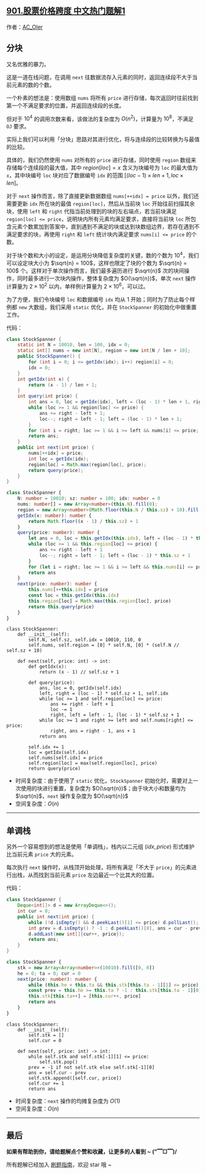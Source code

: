 ## [901.股票价格跨度 中文热门题解1](https://leetcode.cn/problems/online-stock-span/solutions/100000/by-ac_oier-m8g7)

作者：[AC_OIer](https://leetcode.cn/u/AC_OIer)

## 分块

又名优雅的暴力。

这是一道在线问题，在调用 `next` 往数据流存入元素的同时，返回连续段不大于当前元素的数的个数。

一个朴素的想法是：使用数组 `nums` 将所有 `price` 进行存储，每次返回时往前找到第一个不满足要求的位置，并返回连续段的长度。

但对于 $10^4$ 的调用次数来看，该做法的复杂度为 $O(n^2)$，计算量为 $10^8$，不满足 `OJ` 要求。

实际上我们可以利用「分块」思路对其进行优化，将与连续段的比较转换为与最值的比较。

具体的，我们仍然使用 `nums` 对所有的 `price` 进行存储，同时使用 `region` 数组来存储每个连续段的最大值，其中 $region[loc] = x$ 含义为块编号为 `loc` 的最大值为 `x`，其中块编号 `loc` 块对应了数据编号 `idx` 的范围 $[(loc - 1) \times len + 1, loc \times len]$。

对于 `next` 操作而言，除了直接更新数据数组 `nums[++idx] = price` 以外，我们还需要更新 `idx` 所在块的最值 `region[loc]`，然后从当前块 `loc` 开始往前扫描其余块，使用 `left` 和 `right` 代指当前处理到的块的左右端点，若当前块满足 `region[loc] <= price`，说明块内所有元素均满足要求，直接将当前块 `loc` 所包含元素个数累加到答案中，直到遇到不满足的块或达到块数组边界，若存在遇到不满足要求的块，再使用 `right` 和 `left` 统计块内满足要求 `nums[i] <= price` 的个数。

对于块个数和大小的设定，是运用分块降低复杂度的关键，数的个数为 $10^4$，我们可以设定块大小为 $\sqrt{n} = 100$，这样也限定了块的个数为 $\sqrt{n} = 100$ 个。这样对于单次操作而言，我们最多遍历进行 $\sqrt{n}$ 次的块间操作，同时最多进行一次块内操作，整体复杂度为 $O(\sqrt{n})$，单次 `next` 操作计算量为 $2 \times 10^2$ 以内，单样例计算量为 $2 \times 10^6$，可以过。

为了方便，我们令块编号 `loc` 和数据编号 `idx` 均从 $1$ 开始；同时为了防止每个样例都 `new` 大数组，我们采用 `static` 优化，并在 `StockSpanner` 的初始化中做重置工作。

代码：
```Java []
class StockSpanner {
    static int N = 10010, len = 100, idx = 0;
    static int[] nums = new int[N], region = new int[N / len + 10];
    public StockSpanner() {
        for (int i = 0; i <= getIdx(idx); i++) region[i] = 0;
        idx = 0;
    }
    int getIdx(int x) {
        return (x - 1) / len + 1;
    }
    int query(int price) {
        int ans = 0, loc = getIdx(idx), left = (loc - 1) * len + 1, right = idx;
        while (loc >= 1 && region[loc] <= price) {
            ans += right - left + 1;
            loc--; right = left - 1; left = (loc - 1) * len + 1;
        }
        for (int i = right; loc >= 1 && i >= left && nums[i] <= price; i--) ans++;
        return ans;
    }
    public int next(int price) {
        nums[++idx] = price;
        int loc = getIdx(idx);
        region[loc] = Math.max(region[loc], price);
        return query(price);
    }
}
```
```TypeScript []
class StockSpanner {
    N: number = 10010; sz: number = 100; idx: number = 0
    nums: number[] = new Array<number>(this.N).fill(0);
    region = new Array<number>(Math.floor(this.N / this.sz) + 10).fill(0)
    getIdx(x: number): number {
        return Math.floor((x - 1) / this.sz) + 1
    }
    query(price: number): number {
        let ans = 0, loc = this.getIdx(this.idx), left = (loc - 1) * this.sz + 1, right = this.idx
        while (loc >= 1 && this.region[loc] <= price) {
            ans += right - left + 1
            loc--; right = left - 1; left = (loc - 1) * this.sz + 1
        }
        for (let i = right; loc >= 1 && i >= left && this.nums[i] <= price; i--) ans++
        return ans
    }
    next(price: number): number {
        this.nums[++this.idx] = price
        const loc = this.getIdx(this.idx)
        this.region[loc] = Math.max(this.region[loc], price)
        return this.query(price)
    }
}
```
```Python3 []
class StockSpanner:
    def __init__(self):
        self.N, self.sz, self.idx = 10010, 110, 0
        self.nums, self.region = [0] * self.N, [0] * (self.N // self.sz + 10)

    def next(self, price: int) -> int:
        def getIdx(x):
            return (x - 1) // self.sz + 1

        def query(price):
            ans, loc = 0, getIdx(self.idx)
            left, right = (loc - 1) * self.sz + 1, self.idx
            while loc >= 1 and self.region[loc] <= price:
                ans += right - left + 1
                loc -= 1
                right, left = left - 1, (loc - 1) * self.sz + 1
            while loc >= 1 and right >= left and self.nums[right] <= price:
                right, ans = right - 1, ans + 1
            return ans

        self.idx += 1
        loc = getIdx(self.idx)
        self.nums[self.idx] = price
        self.region[loc] = max(self.region[loc], price)
        return query(price)
```
* 时间复杂度：由于使用了 `static` 优化，`StockSpanner` 初始化时，需要对上一次使用的块进行重置，复杂度为 $O(\sqrt{n})$；由于块大小和数量均为 $\sqrt{n}$，`next` 操作复杂度为 $O(\sqrt{n})$
* 空间复杂度：$O(n)$

---

## 单调栈 

另外一个容易想到的想法是使用「单调栈」，栈内以二元组 $(idx, price)$ 形式维护比当前元素 `price` 大的元素。

每次执行 `next` 操作时，从栈顶开始处理，将所有满足「不大于 `price`」的元素进行出栈，从而找到当前元素 `price` 左边最近一个比其大的位置。

代码：
```Java []
class StockSpanner {
    Deque<int[]> d = new ArrayDeque<>();
    int cur = 0;
    public int next(int price) {
        while (!d.isEmpty() && d.peekLast()[1] <= price) d.pollLast();
        int prev = d.isEmpty() ? -1 : d.peekLast()[0], ans = cur - prev;
        d.addLast(new int[]{cur++, price});
        return ans;
    }
}
```
```TypeScript []
class StockSpanner {
    stk = new Array<Array<number>>(10010).fill([0, 0])
    he = 0; ta = 0; cur = 0
    next(price: number): number {
        while (this.he < this.ta && this.stk[this.ta - 1][1] <= price) this.ta--
        const prev = this.he >= this.ta ? -1 : this.stk[this.ta - 1][0], ans = this.cur - prev
        this.stk[this.ta++] = [this.cur++, price]
        return ans
    }
}
```
```Python3 []
class StockSpanner:
    def __init__(self):
        self.stk = []
        self.cur = 0

    def next(self, price: int) -> int:
        while self.stk and self.stk[-1][1] <= price:
            self.stk.pop()
        prev = -1 if not self.stk else self.stk[-1][0]
        ans = self.cur - prev
        self.stk.append([self.cur, price])
        self.cur += 1
        return ans
```
* 时间复杂度：`next` 操作的均摊复杂度为 $O(1)$
* 空间复杂度：$O(n)$

---

## 最后

**如果有帮助到你，请给题解点个赞和收藏，让更多的人看到 ~ ("▔□▔)/**

所有题解已经加入 [刷题指南](https://github.com/SharingSource/LogicStack-LeetCode/wiki)，欢迎 star 哦 ~